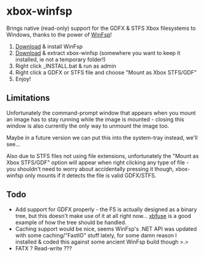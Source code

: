 # xbox-winfsp
Brings native (read-only) support for the GDFX & STFS Xbox filesystems to Windows, thanks to the power of [WinFsp](https://github.com/billziss-gh/winfsp)!

1. [Download](https://github.com/billziss-gh/winfsp/releases) & install WinFsp
2. [Download](https://github.com/emoose/xbox-winfsp/releases) & extract xbox-winfsp (somewhere you want to keep it installed, ie not a temporary folder!)
3. Right click _INSTALL.bat & run as admin
4. Right click a GDFX or STFS file and choose "Mount as Xbox STFS/GDF"
5. Enjoy!

## Limitations
Unfortunately the command-prompt window that appears when you mount an image has to stay running while the image is mounted - closing this window is also currently the only way to unmount the image too.

Maybe in a future version we can put this into the system-tray instead, we'll see...

Also due to STFS files not using file extensions, unfortunately the "Mount as Xbox STFS/GDF" option will appear when right clicking any type of file - you shouldn't need to worry about accidentally pressing it though, xbox-winfsp only mounts if it detects the file is valid GDFX/STFS.

## Todo
- Add support for GDFX properly - the FS is actually designed as a binary tree, but this doesn't make use of it at all right now... [xbfuse](https://github.com/multimediamike/xbfuse) is a good example of how the tree should be handled.
- Caching support would be nice, seems WinFsp's .NET API was updated with some caching/"FastIO" stuff lately, for some damn reason I installed & coded this against some ancient WinFsp build though >.>
- FATX ? Read-write ???